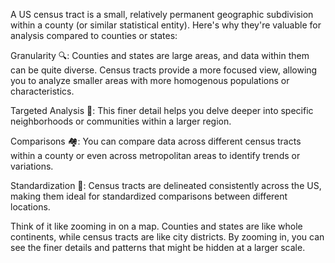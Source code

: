 A US census tract is a small, relatively permanent geographic subdivision within a county (or similar statistical entity). Here's why they're valuable for analysis compared to counties or states:

Granularity 🔍: Counties and states are large areas, and data within them can be quite diverse. Census tracts provide a more focused view, allowing you to analyze smaller areas with more homogenous populations or characteristics.

Targeted Analysis 🎯: This finer detail helps you delve deeper into specific neighborhoods or communities within a larger region.

Comparisons 🏘️: You can compare data across different census tracts within a county or even across metropolitan areas to identify trends or variations.

Standardization 🧐: Census tracts are delineated consistently across the US, making them ideal for standardized comparisons between different locations.

Think of it like zooming in on a map. Counties and states are like whole continents, while census tracts are like city districts. By zooming in, you can see the finer details and patterns that might be hidden at a larger scale.
